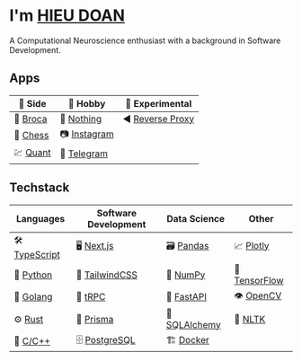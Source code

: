 # I'm [HIEU DOAN](https://hieudoanm.github.io)

A Computational Neuroscience enthusiast with a background in Software Development.

## Apps

| 🌆 Side               | 🌃 Hobby                      | 🧪 Experimental                       |
| --------------------- | ----------------------------- | ------------------------------------- |
| 💬 [Broca][app-broca] | 📱 [Nothing][app-nothing]     | ◀️ [Reverse Proxy][app-reverse-proxy] |
| 🧠 [Chess][app-chess] | 📷 [Instagram][app-instagram] |                                       |
| 💹 [Quant][app-quant] | 📨 [Telegram][app-telegram]   |                                       |

## Techstack

| Languages                   | Software Development          | Data Science                | Other                       |
| --------------------------- | ----------------------------- | --------------------------- | --------------------------- |
| 🛠️ [TypeScript][typescript] | 🖥️ [Next.js][next.js]         | 🗃️ [Pandas][pandas]         | 📈 [Plotly][plotly]         |
| 🐍 [Python][python]         | 💅 [TailwindCSS][tailwindcss] | 🧮 [NumPy][numpy]           | 🧠 [TensorFlow][tensorflow] |
| 🦦 [Golang][golang]         | 🚀 [tRPC][trpc]               | 🚀 [FastAPI][fastapi]       | 👁️ [OpenCV][opencv]         |
| ⚙️ [Rust][rust]             | 🔌 [Prisma][prisma]           | 🔌 [SQLAlchemy][sqlalchemy] | 💬 [NLTK][nltk]             |
| 🧰 [C/C++][cplusplus]       | 🗄️ [PostgreSQL][postgresql]   | 🏗️ [Docker][docker]         |                             |

[app-broca]: https://hieudoanm.github.io/broca/
[app-chess]: https://hieudoanm.github.io/chess/
[app-instagram]: https://hieudoanm.github.io/instagram/
[app-nothing]: https://hieudoanm.github.io/nothing/
[app-quant]: https://hieudoanm.github.io/quant/
[app-reverse-proxy]: https://hieudoanm.github.io/reverse-proxy/
[app-telegram]: https://hieudoanm.github.io/telegram/
[cplusplus]: https://cplusplus.com/
[docker]: https://www.docker.com/
[fastapi]: https://fastapi.tiangolo.com/
[golang]: https://go.dev/
[typescript]: https://www.typescriptlang.org/
[next.js]: https://nextjs.org/
[nltk]: https://www.nltk.org/
[numpy]: https://numpy.org/
[opencv]: https://opencv.org/
[pandas]: https://pandas.pydata.org/
[plotly]: https://plotly.com/
[postgresql]: https://www.postgresql.org/
[prisma]: https://www.prisma.io/
[python]: https://www.python.org/
[rust]: https://www.rust-lang.org/
[sqlalchemy]: https://www.sqlalchemy.org/
[tailwindcss]: https://tailwindcss.com/
[tensorflow]: https://www.tensorflow.org
[trpc]: https://trpc.io/

